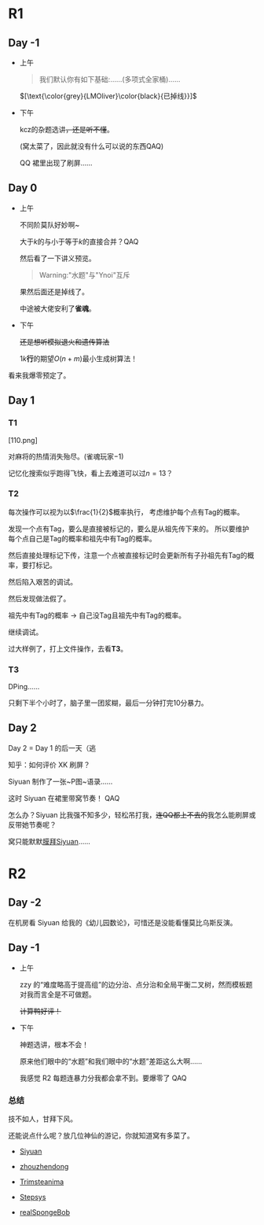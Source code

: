 # R1

## Day -1

- 上午

  > 我们默认你有如下基础:……(多项式全家桶)……

  $[\text{\color{grey}{LMOliver}\color{black}{已掉线}}]$
  
- 下午
  
  <span class="cf-black-red">kcz</span>的杂题选讲~~，还是听不懂~~。
  
  (窝太菜了，因此就没有什么可以说的东西QAQ)
  
  QQ 裙里出现了刷屏……

## Day 0

- 上午

  不同阶莫队好妙啊~

  大于$k$的与小于等于$k$的直接合并？QAQ

  然后看了一下讲义预览。

  > Warning:"水题"与"Ynoi"互斥
  
  果然后面还是掉线了。

  中途被大佬安利了**雀魂**。

- 下午
  
  ~~还是想听模拟退火和遗传算法~~
  
  $1k$**行**的期望$O(n+m)$最小生成树算法！

看来我爆零预定了。

## Day 1

### T1

[110.png]

对麻将的热情消失殆尽。(雀魂玩家$-1$)

记忆化搜索似乎跑得飞快，看上去难道可以过$n=13$？


### T2

每次操作可以视为以$\frac{1}{2}$概率执行，
考虑维护每个点有$\text{Tag}$的概率。

发现一个点有$\text{Tag}$，要么是直接被标记的，要么是从祖先传下来的。
所以要维护每个点自己是$\text{Tag}$的概率和祖先中有$\text{Tag}$的概率。

然后直接处理标记下传，注意一个点被直接标记时会更新所有子孙祖先有$\text{Tag}$的概率，要打标记。

然后陷入艰苦的调试。

然后发现做法假了。

祖先中有$\text{Tag}$的概率 $\rightarrow$ 自己没$\text{Tag}$且祖先中有$\text{Tag}$的概率。

继续调试。

过大样例了，打上文件操作，去看**T3**。

### T3

$\text{DP}$ing……

只剩下半个小时了，脑子里一团浆糊，最后一分钟打完$10$分暴力。

## Day 2

Day 2 = Day 1 的后一天（逃

知乎：如何评价 XK 刷屏？

<span class="cf-black-red">Siyuan</span> 制作了一张~P图~语录……

这时 <span class="cf-black-red">Siyuan</span> 在裙里带窝节奏！ QAQ

怎么办？<span class="cf-black-red">Siyuan</span> 比我强不知多少，轻松吊打我，~~连QQ都上不去的~~我怎么能刷屏或反带她节奏呢？

窝只能默默[膜拜<span class="cf-black-red">Siyuan</span>](https://lmoliver.github.io/mosiyuan/index.html)……

# R2

## Day -2

  在机房看 <span class="cf-black-red">Siyuan</span> 给我的《幼儿园数论》，可惜还是没能看懂莫比乌斯反演。

## Day -1

- 上午

  zzy 的“难度略高于提高组”的边分治、点分治和全局平衡二叉树，然而模板题对我而言全是不可做题。
  
  ~~计算鸭好评！~~
  
- 下午

  神题选讲，根本不会！
  
  原来他们眼中的“水题”和我们眼中的“水题”差距这么大啊……
  
  我感觉 R2 每题连暴力分我都会拿不到。要爆零了 QAQ

### 总结

技不如人，甘拜下风。

还能说点什么呢？放几位神仙的游记，你就知道窝有多菜了。

- [Siyuan](https://orzsiyuan.com/archives/Summary/ZJOI-2019)

- [zhouzhendong](https://www.cnblogs.com/zhouzhendong/p/ZJOI2019Day1.html)

- [Trimsteanima](https://www.cnblogs.com/wjnclln/p/10610759.html)

- [Stepsys](https://www.cnblogs.com/stepsys/p/10596863.html)

- [realSpongeBob](https://www.cnblogs.com/realSpongeBob/p/10597042.html)
